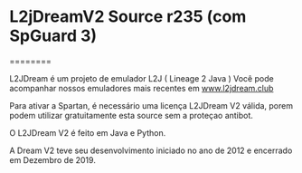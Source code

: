 # L2jDreamV2 Source r235 (com SpGuard 3)

========

L2JDream é um projeto de emulador L2J ( Lineage 2 Java ) 
Você pode acompanhar nossos emuladores mais recentes em www.l2jdream.club

Para ativar a Spartan, é necessário uma licença L2JDream V2 válida, porem podem utilizar gratuitamente esta source sem a proteçao antibot.

O L2JDream V2 é feito em Java e Python. 

A Dream V2 teve seu desenvolvimento iniciado no ano de 2012 e encerrado em Dezembro de 2019.

